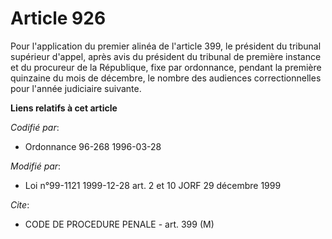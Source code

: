 # Article 926

Pour l'application du premier alinéa de l'article 399, le président du tribunal supérieur d'appel, après avis du président du
tribunal de première instance et du procureur de la République, fixe par ordonnance, pendant la première quinzaine du mois de
décembre, le nombre des audiences correctionnelles pour l'année judiciaire suivante.

**Liens relatifs à cet article**

_Codifié par_:

  - Ordonnance 96-268 1996-03-28

_Modifié par_:

  - Loi n°99-1121 1999-12-28 art. 2 et 10 JORF 29 décembre 1999

_Cite_:

  - CODE DE PROCEDURE PENALE - art. 399 (M)
